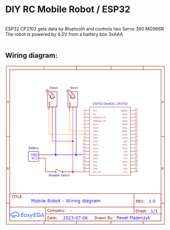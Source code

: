 # DIY RC Mobile Robot / ESP32

<br>ESP32 CP2102 gets data by Bluetooth and controls two Servo 360 MG966R<br>
The robot is powered by 4,5V from a battery box 3xAAA <br><br>

## Wiring diagram:

<p align="center">
    <img src="https://github.com/PMajerczyk/DIY-RC-MobileRobot/blob/main/ESP32/ESP32.png" alt="png">
</p>
